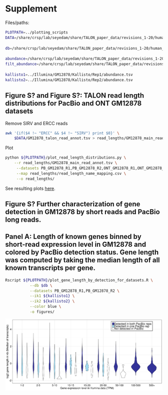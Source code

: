# Supplement

Files/paths:
```bash
PLOTPATH=../plotting_scripts
DATA=/share/crsp/lab/seyedam/share/TALON_paper_data/revisions_1-20/human_TALON

db=/share/crsp/lab/seyedam/share/TALON_paper_data/revisions_1-20/human_TALON/full_gencode_v29_SIRV_2020-02-29.db

abundance=/share/crsp/lab/seyedam/share/TALON_paper_data/revisions_1-20/human_TALON/ont_talon_abundance.tsv
filt_abundance=/share/crsp/lab/seyedam/share/TALON_paper_data/revisions_1-20/human_TALON/ont_talon_abundance_filtered.tsv

kallisto1=../Illumina/GM12878/Kallisto/Rep1/abundance.tsv
kallisto2=../Illumina/GM12878/Kallisto/Rep2/abundance.tsv
```

## Figure S? and Figure S?: TALON read length distributions for PacBio and ONT GM12878 datasets

Remove SIRV and ERCC reads
```bash
awk '{if($4 !~ "ERCC" && $4 !~ "SIRV") print $0}' \
    $DATA/GM12878_talon_read_annot.tsv > read_lengths/GM12878_main_read_annot.tsv
```
Plot
```bash
python ${PLOTPATH}/plot_read_length_distributions.py \
    --r read_lengths/GM12878_main_read_annot.tsv \
     --datasets PB_GM12878_R1,PB_GM12878_R2,ONT_GM12878_R1,ONT_GM12878_R2 \
     --map read_lengths/read_length_name_mapping.csv \
     --o read_lengths/
```
See resulting plots [here](https://github.com/dewyman/TALON-paper-2020/tree/master/Supplement/read_lengths).


## Figure S? Further characterization of gene detection in GM12878 by short reads and PacBio long reads.

## Panel A: Length of known genes binned by short-read expression level in GM12878 and colored by PacBio detection status. Gene length was computed by taking the median length of all known transcripts per gene.
```bash
Rscript ${PLOTPATH}/plot_gene_length_by_detection_for_datasets.R \
           --db $db \
           --datasets PB_GM12878_R1,PB_GM12878_R2 \
           --ik1 ${kallisto1} \
           --ik2 ${kallisto2} \
           --color blue \
           -o figures/
```
<img align="center" width="600" src="figures/length_by_detection_and_TPM_Median.png">
<!-- 
## Panel B: Detection of known genes as a function of PacBio read depth in GM12878. The number of short-read genes that were detected in PacBio is shown cumulatively for each possible ordering of four PacBio datasets. The total number of Illumina genes was 10367.
```bash
Rscript ${PLOTPATH}/plot_discovery_curve_knownOnly.R \
    --f /share/crsp/lab/seyedam/share/TALON_paper_data/revisions_10-19/human_TALON/analysis/supplementary_tables/XS1_PacBio_GM12878_all4_talon_abundance.tsv \
    --color blue \
    --rc PacBio_GM12878_read_counts.csv \
    --ik1 ${kallisto1} \
    --ik2 ${kallisto2} \
    -o figures/

```
This script call also creates the file: figures/gene_detection.csv, which is needed for Panel C.
<img align="center" width="600" src="figures/discovery_curves_genes_knownOnly.png">

## Panel C: GC content of known genes that were detected in at least one of four PacBio replicates, versus those that were detected in short reads only.
```bash
python ../GC-content/run_GC_analysis.py \
    --genes figures/gene_detection.csv \
    --fasta ../refs/gencode.v29.transcripts.fa.gz \
    --o figures
```
<img align="center" width="600" src="figures/GC_plot.png"> -->

# Figure S?: Number of exons per transcript model detected in PacBio GM12878 transcriptomes. Transcripts are grouped by novelty type assignment.
```bash
Rscript ${PLOTPATH}/plot_n_exons_by_novelty.R \
    --f ${filt_abundance} \
    -o figures/
```
<img align="center" width="600" src="figures/transcript_exonCount_by_novelty_type.png">

# Figure S?: Transcript and gene quantification by PacBio/ONT and TALON 
```bash
abundance=${DATA}/pb_ont_talon_abundance.tsv
filt_abundance=${DATA}/pb_ont_talon_abundance_filtered.tsv
```

## Panel A: Expression level of known and ISM transcript models in PacBio/ONT in GM12878
```bash
Rscript ${PLOTPATH}/plot_longread_transcript_expression_corr.R \
         --f ${filt_abundance} \
         --d1 PB_GM12878_R1 \
         --d1_type 'PacBio' \
         --d2 ONT_GM12878_R1 \
         --d2_type 'ONT' \
         --celltype GM12878 \
         --ISM \
         -o figures/
```
<img align="center" width="400" src="figures/PB_GM12878_R1-ONT_GM12878_R1_Known-ISM_transcript_correlationPlot.png">
Correlations are in PB_GM12878_R1-ONT_GM12878_R1_Known-ISM_transcript_correlations.txt. 

